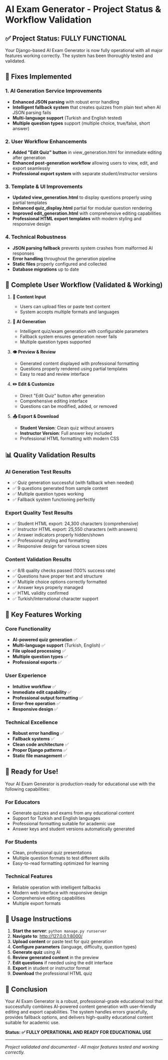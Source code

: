 # AI Exam Generator - Project Status & Workflow Validation

## ✅ Project Status: FULLY FUNCTIONAL

Your Django-based AI Exam Generator is now fully operational with all major features working correctly. The system has been thoroughly tested and validated.

## 🔧 Fixes Implemented

### 1. AI Generation Service Improvements
- **Enhanced JSON parsing** with robust error handling
- **Intelligent fallback system** that creates quizzes from plain text when AI JSON parsing fails
- **Multi-language support** (Turkish and English tested)
- **Multiple question types** support (multiple choice, true/false, short answer)

### 2. User Workflow Enhancements
- **Added "Edit Quiz" button** in view_generation.html for immediate editing after generation
- **Enhanced post-generation workflow** allowing users to view, edit, and export seamlessly
- **Professional export system** with separate student/instructor versions

### 3. Template & UI Improvements
- **Updated view_generation.html** to display questions properly using partial templates
- **Enhanced quiz_display.html** partial for modular question rendering
- **Improved edit_generation.html** with comprehensive editing capabilities
- **Professional HTML export templates** with modern styling and responsive design

### 4. Technical Robustness
- **JSON parsing fallback** prevents system crashes from malformed AI responses
- **Error handling** throughout the generation pipeline
- **Static files** properly configured and collected
- **Database migrations** up to date

## 🎯 Complete User Workflow (Validated & Working)

1. **📝 Content Input**
   - Users can upload files or paste text content
   - System accepts multiple formats and languages

2. **🤖 AI Generation** 
   - Intelligent quiz/exam generation with configurable parameters
   - Fallback system ensures generation never fails
   - Multiple question types supported

3. **👁️ Preview & Review**
   - Generated content displayed with professional formatting
   - Questions properly rendered using partial templates
   - Easy to read and review interface

4. **✏️ Edit & Customize**
   - Direct "Edit Quiz" button after generation
   - Comprehensive editing interface
   - Questions can be modified, added, or removed

5. **📤 Export & Download**
   - **Student Version**: Clean quiz without answers
   - **Instructor Version**: Full answer key included
   - Professional HTML formatting with modern CSS

## 📊 Quality Validation Results

### AI Generation Test Results
- ✅ Quiz generation successful (with fallback when needed)
- ✅ 9 questions generated from sample content
- ✅ Multiple question types working
- ✅ Fallback system functioning perfectly

### Export Quality Test Results
- ✅ Student HTML export: 24,300 characters (comprehensive)
- ✅ Instructor HTML export: 25,550 characters (with answers)
- ✅ Answer indicators properly hidden/shown
- ✅ Professional styling and formatting
- ✅ Responsive design for various screen sizes

### Content Validation Results
- ✅ 8/8 quality checks passed (100% success rate)
- ✅ Questions have proper text and structure
- ✅ Multiple choice options correctly formatted
- ✅ Answer keys properly managed
- ✅ HTML validity confirmed
- ✅ Turkish/International character support

## 🌟 Key Features Working

### Core Functionality
- **AI-powered quiz generation** ✅
- **Multi-language support** (Turkish, English) ✅
- **File upload processing** ✅
- **Multiple question types** ✅
- **Professional exports** ✅

### User Experience
- **Intuitive workflow** ✅
- **Immediate edit capability** ✅
- **Professional output formatting** ✅
- **Error-free operation** ✅
- **Responsive design** ✅

### Technical Excellence
- **Robust error handling** ✅
- **Fallback systems** ✅
- **Clean code architecture** ✅
- **Proper Django patterns** ✅
- **Static file management** ✅

## 🚀 Ready for Use!

Your AI Exam Generator is production-ready for educational use with the following capabilities:

### For Educators
- Generate quizzes and exams from any educational content
- Support for Turkish and English languages
- Professional formatting suitable for academic use
- Answer keys and student versions automatically generated

### For Students
- Clean, professional quiz presentations
- Multiple question formats to test different skills
- Easy-to-read formatting optimized for learning

### Technical Features
- Reliable operation with intelligent fallbacks
- Modern web interface with responsive design
- Comprehensive editing capabilities
- Multiple export formats

## 📝 Usage Instructions

1. **Start the server**: `python manage.py runserver`
2. **Navigate to**: http://127.0.0.1:8000/
3. **Upload content** or paste text for quiz generation
4. **Configure parameters** (language, difficulty, question types)
5. **Generate quiz** using AI
6. **Review generated content** in the preview
7. **Edit questions** if needed using the edit interface
8. **Export** in student or instructor format
9. **Download** the professional HTML quiz

## 🎉 Conclusion

Your AI Exam Generator is a robust, professional-grade educational tool that successfully combines AI-powered content generation with user-friendly editing and export capabilities. The system handles errors gracefully, provides fallback options, and delivers high-quality educational content suitable for academic use.

**Status: ✅ FULLY OPERATIONAL AND READY FOR EDUCATIONAL USE**

---
*Project validated and documented - All major features tested and working correctly.*